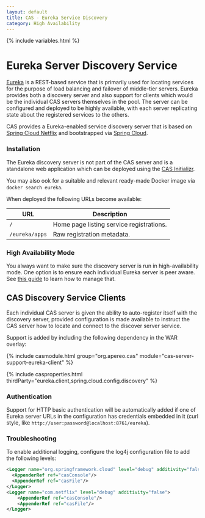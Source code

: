 ```yaml
---
layout: default
title: CAS - Eureka Service Discovery
category: High Availability
---
```

{% include variables.html %}


# Eureka Server Discovery Service

[Eureka](https://github.com/Netflix/eureka) is a REST-based service that is primarily 
used for locating services for the purpose of load balancing and failover of middle-tier servers. Eureka provides 
both a discovery server and also support for clients which would be the individual CAS servers themselves in the pool. 
The server can be configured and deployed to be highly available, with each server replicating state about the registered services to the others.

CAS provides a Eureka-enabled service discovery server that is based on [Spring Cloud Netflix](http://cloud.spring.io/spring-cloud-netflix) 
and bootstrapped via [Spring Cloud](http://cloud.spring.io/spring-cloud-static/spring-cloud.html).

### Installation

The Eureka discovery server is not part of the CAS server and
is a standalone web application which can be deployed using the [CAS Initializr](../installation/WAR-Overlay-Initializr.html).

You may also ook for a suitable and relevant ready-made Docker image via `docker search eureka`.

When deployed the following URLs become available:

| URL                | Description
|--------------------|-----------------------------------------------
| `/`                | Home page listing service registrations.
| `/eureka/apps`     | Raw registration metadata.

### High Availability Mode

You always want to make sure the discovery server is run in high-availability mode. One option is to 
ensure each individual Eureka server is peer aware. See [this guide](http://cloud.spring.io/spring-cloud-static/spring-cloud.html#_peer_awareness) to learn how to manage that.

## CAS Discovery Service Clients

Each individual CAS server is given the ability to auto-register itself 
with the discovery server, provided configuration is made available to 
instruct the CAS server how to locate and connect to the discover server service.

Support is added by including the following dependency in the WAR overlay:

{% include casmodule.html group="org.apereo.cas" module="cas-server-support-eureka-client" %}

{% include casproperties.html thirdParty="eureka.client,spring.cloud.config.discovery" %}

### Authentication

Support for HTTP basic authentication will be automatically added if one of Eureka server URLs 
in the configuration has credentials embedded in it (curl style, like `http://user:password@localhost:8761/eureka`). 

### Troubleshooting

To enable additional logging, configure the log4j configuration file to add the following levels:

```xml
<Logger name="org.springframework.cloud" level="debug" additivity="false">
  <AppenderRef ref="casConsole"/>
  <AppenderRef ref="casFile"/>
</Logger>
<Logger name="com.netflix" level="debug" additivity="false">
    <AppenderRef ref="casConsole"/>
    <AppenderRef ref="casFile"/>
</Logger>
```
